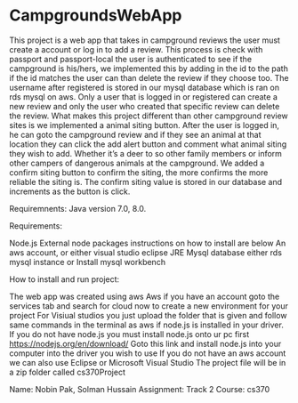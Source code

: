 # CampgroundsWebApp
This project is a web app that takes in campground reviews the user must create a account or log in to add a review. This process is check with passport and passport-local the user is authenticated to see if the campground is his/hers, we implemented this by adding in the id to the path if the id matches the user can than delete the review if they choose too. The username after registered is stored in our mysql database which is ran on rds mysql on aws. Only a user that is logged in or registered can create a new review and only the user who created that specific review can delete the review. What makes this project different than other campground review sites is we implemented a animal siting button. After the user is logged in, he can goto the campground review and if they see an animal at that location they can click the add alert button and comment what animal siting they wish to add. Whether it’s a deer to so other family members or inform other campers of dangerous animals at the campground. We added a confirm siting button to confirm the siting, the more confirms the more reliable the siting is. The confirm siting value is stored in our database and increments as the button is click.

Requiremnents:
Java version 7.0, 8.0.

Requirements:

Node.js
External node packages instructions on how to install are below
An aws account, or either visual studio  eclipse JRE
Mysql database either rds mysql instance or 
Install mysql workbench

How to install and run project:

The web app was created using aws 
Aws if you have an account goto the services tab and search for cloud now to create a new environment for your project
For Visiual studios you just upload the folder that is given and follow same commands in the terminal as aws if node.js is installed in your driver. If you do not have node.js you must install node.js onto ur pc first
https://nodejs.org/en/download/
Goto this link and install node.js into your computer into the driver you wish to use
If you do not have an aws account we can also use Eclipse or Microsoft Visual Studio
The project file will be in a zip folder called cs370Project


Name: Nobin Pak, Solman Hussain
Assignment: Track 2
Course: cs370
